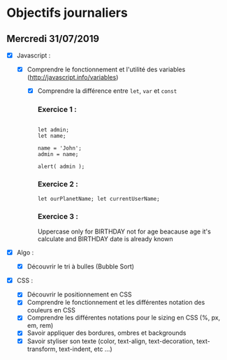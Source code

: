 # Objectifs journaliers

## Mercredi 31/07/2019

- [x] Javascript :

  - [x] Comprendre le fonctionnement et l'utilité des variables (http://javascript.info/variables)

    - [x] Comprendre la différence entre `let`, `var` et `const`

      ### Exercice 1 :

      ```

      let admin;
      let name;

      name = 'John';
      admin = name;

      alert( admin );

      ```

      ### Exercice 2 :

      `let ourPlanetName; let currentUserName;`

      ### Exercice 3 :

      Uppercase only for BIRTHDAY not for age beacause age it's calculate and BIRTHDAY date is already known

- [x] Algo :

  - [x] Découvrir le tri à bulles (Bubble Sort)

- [x] CSS :
  - [x] Découvrir le positionnement en CSS
  - [x] Comprendre le fonctionnement et les différentes notation des couleurs en CSS
  - [x] Comprendre les différentes notations pour le sizing en CSS (%, px, em, rem)
  - [x] Savoir appliquer des bordures, ombres et backgrounds
  - [x] Savoir styliser son texte (color, text-align, text-decoration, text-transform, text-indent, etc …)
